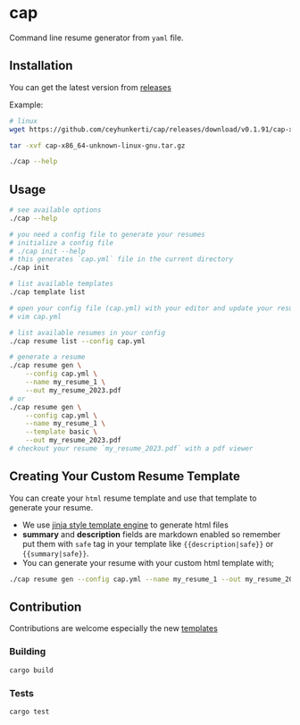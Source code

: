 # cap

Command line resume generator from `yaml` file.

## Installation

You can get the latest version from [releases](https://github.com/ceyhunkerti/cap/releases)

Example:
```sh
# linux
wget https://github.com/ceyhunkerti/cap/releases/download/v0.1.91/cap-x86_64-unknown-linux-gnu.tar.gz

tar -xvf cap-x86_64-unknown-linux-gnu.tar.gz

./cap --help
```

## Usage

```sh
# see available options
./cap --help

# you need a config file to generate your resumes
# initialize a config file
# ./cap init --help
# this generates `cap.yml` file in the current directory
./cap init

# list available templates
./cap template list

# open your config file (cap.yml) with your editor and update your resume(s)
# vim cap.yml

# list available resumes in your config
./cap resume list --config cap.yml

# generate a resume
./cap resume gen \
    --config cap.yml \
    --name my_resume_1 \
    --out my_resume_2023.pdf
# or
./cap resume gen \
    --config cap.yml \
    --name my_resume_1 \
    --template basic \
    --out my_resume_2023.pdf
# checkout your resume `my_resume_2023.pdf` with a pdf viewer
```

## Creating Your Custom Resume Template

You can create your `html` resume template and use that template to generate your resume.

- We use [jinja style template engine](https://tera.netlify.app/) to generate html files
- **summary** and **description** fields are markdown enabled so remember put them with `safe` tag in your template like `{{description|safe}}` or `{{summary|safe}}`.
- You can generate your resume with your custom html template with;
```sh
./cap resume gen --config cap.yml --name my_resume_1 --out my_resume_2023.pdf --template `path/to/my_template.html`
```


## Contribution

Contributions are welcome especially the new [templates](./src/assets/templates)

### Building
```sh
cargo build
```

### Tests
```sh
cargo test
```
